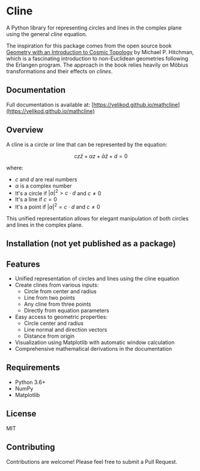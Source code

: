 # Cline

A Python library for representing circles and lines in the complex plane using the general _cline_ equation.

The inspiration for this package comes from the open source book [Geometry with an Introduction to Cosmic Topology](https://mphitchman.com/geometry/preface.html) by Michael P. Hitchman, which is a fascinating introduction to non-Euclidean geometries following the Erlangen program. The approach in the book relies heavily on Möbius transformations and their effects on _clines_.

## Documentation

Full documentation is available at: [https://velikod.github.io/mathcline](https://velikod.github.io/mathcline)

## Overview

A cline is a circle or line that can be represented by the equation:

```math
cz\bar{z} + \alpha z + \bar{\alpha}\bar{z} + d = 0
```

where:
- $c$ and $d$ are real numbers
- $\alpha$ is a complex number
- It's a circle if $|\alpha|^2 > c \cdot d$ and $c \neq 0$
- It's a line if $c = 0$
- It's a point if $|\alpha|^2 = c \cdot d$ and $c \neq 0$

This unified representation allows for elegant manipulation of both circles and lines in the complex plane.

## Installation (not yet published as a package)



## Features

- Unified representation of circles and lines using the cline equation
- Create clines from various inputs:
  - Circle from center and radius
  - Line from two points
  - Any cline from three points
  - Directly from equation parameters
- Easy access to geometric properties:
  - Circle center and radius
  - Line normal and direction vectors
  - Distance from origin
- Visualization using Matplotlib with automatic window calculation
- Comprehensive mathematical derivations in the documentation

## Requirements

- Python 3.6+
- NumPy
- Matplotlib


## License

MIT

## Contributing

Contributions are welcome! Please feel free to submit a Pull Request.
